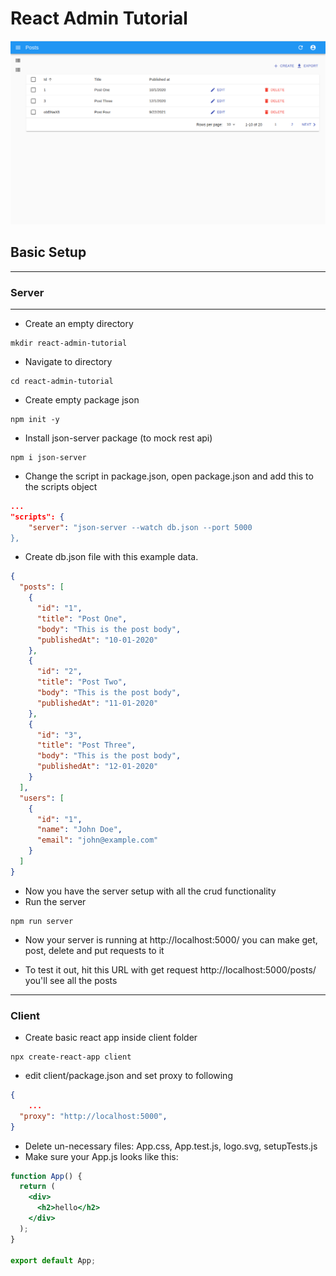 # React Admin Tutorial

<img src="/home.png"/>

## Basic Setup

---

### **Server**

---

- Create an empty directory

```
mkdir react-admin-tutorial
```

- Navigate to directory

```
cd react-admin-tutorial
```

- Create empty package json

```
npm init -y
```

- Install json-server package (to mock rest api)

```
npm i json-server
```

- Change the script in package.json, open package.json and add this to the scripts object

```json
...
"scripts": {
    "server": "json-server --watch db.json --port 5000
},

```

- Create db.json file with this example data.

```json
{
  "posts": [
    {
      "id": "1",
      "title": "Post One",
      "body": "This is the post body",
      "publishedAt": "10-01-2020"
    },
    {
      "id": "2",
      "title": "Post Two",
      "body": "This is the post body",
      "publishedAt": "11-01-2020"
    },
    {
      "id": "3",
      "title": "Post Three",
      "body": "This is the post body",
      "publishedAt": "12-01-2020"
    }
  ],
  "users": [
    {
      "id": "1",
      "name": "John Doe",
      "email": "john@example.com"
    }
  ]
}
```

- Now you have the server setup with all the crud functionality
- Run the server

```
npm run server
```

- Now your server is running at http://localhost:5000/ you can make get, post, delete and put requests to it

- To test it out, hit this URL with get request http://localhost:5000/posts/ you'll see all the posts

---

### **Client**

- Create basic react app inside client folder

```
npx create-react-app client
```

- edit client/package.json and set proxy to following

```json
{
    ...
  "proxy": "http://localhost:5000",
}
```

- Delete un-necessary files: App.css, App.test.js, logo.svg, setupTests.js
- Make sure your App.js looks like this:

```jsx
function App() {
  return (
    <div>
      <h2>hello</h2>
    </div>
  );
}

export default App;
```
